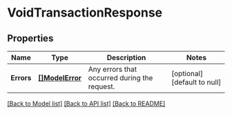 # VoidTransactionResponse

## Properties

 Name       | Type                         | Description                                  | Notes                        
------------|------------------------------|----------------------------------------------|------------------------------
 **Errors** | [**[]ModelError**](Error.md) | Any errors that occurred during the request. | [optional] [default to null] 

[[Back to Model list]](../README.md#documentation-for-models) [[Back to API list]](../README.md#documentation-for-api-endpoints) [[Back to README]](../README.md)

